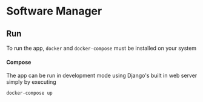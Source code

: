 # Software Manager

## Run

To run the app, `docker` and `docker-compose` must be installed on your system

#### Compose
The app can be run in development mode using Django's built in web server simply by executing

```bash
docker-compose up
```
